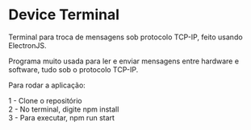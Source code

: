 # Device Terminal
Terminal para troca de mensagens sob protocolo TCP-IP, feito usando ElectronJS.

Programa muito usada para ler e enviar mensagens entre hardware e software, tudo sob o protocolo TCP-IP.

Para rodar a aplicação:

1 - Clone o repositório <br>
2 - No terminal, digite npm install <br>
3 - Para executar, npm run start <br>
